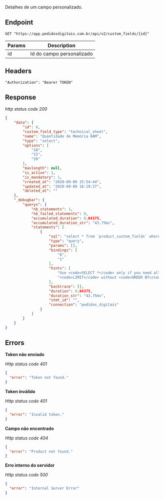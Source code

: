 Detalhes de um campo personalizado.

## Endpoint

```
GET "https://app.pedidosdigitais.com.br/api/v2/custom_fields/{id}"
```

| Params | Description   |
| ------ | ------------- |
| id     | Id do campo personalizado |

## Headers

```
"Authorization": "Bearer TOKEN"
```

## Response

_http status code 200_

```json
{
    "data": {
        "id": 8,
        "custom_field_type": "technical_sheet",
        "name": "Quantidade de Memória RAM",
        "type": "select",
        "options": [
            "10",
            "15",
            "20"
        ],
        "maxlength": null,
        "is_active": 1,
        "is_mandatory": 1,
        "created_at": "2020-09-09 15:54:44",
        "updated_at": "2020-09-09 16:19:27",
        "deleted_at": ""
    },
    "_debugbar": {
        "querys": {
            "nb_statements": 1,
            "nb_failed_statements": 0,
            "accumulated_duration": 0.04375,
            "accumulated_duration_str": "43.75ms",
            "statements": [
                {
                    "sql": "select * from `product_custom_fields` where `id` = '8' and `client_id` = 1 and `product_custom_fields`.`deleted_at` is null limit 1",
                    "type": "query",
                    "params": [],
                    "bindings": [
                        "8",
                        "1"
                    ],
                    "hints": [
                        "Use <code>SELECT *</code> only if you need all columns from table",
                        "<code>LIMIT</code> without <code>ORDER BY</code> causes non-deterministic results, depending on the query execution plan"
                    ],
                    "backtrace": [],
                    "duration": 0.04375,
                    "duration_str": "43.75ms",
                    "stmt_id": "",
                    "connection": "pedidos_digitais"
                }
            ]
        }
    }
}
```

## Errors

**Token não enviado**

_Http status code 401_

```json
{
  "error": "Token not found."
}
```

**Token inválido**

_Http status code 401_

```json
{
  "error": "Invalid token."
}
```

**Campo não encontrado**

_Http status code 404_

```json
{
  "error": "Product not found."
}
```

**Erro interno do servidor**

_Http status code 500_

```json
{
  "error": "Internal Server Error"
}
```
